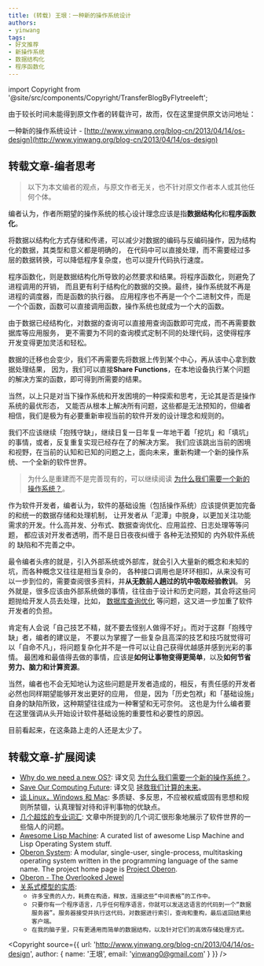 ```yaml
---
title: (转载) 王垠：一种新的操作系统设计
authors:
- yinwang
tags:
- 好文推荐
- 新操作系统
- 数据结构化
- 程序函数化
---
```


import Copyright from '@site/src/components/Copyright/TransferBlogByFlytreeleft';

由于较长时间未能得到原文作者的转载许可，故而，仅在这里提供原文访问地址：

一种新的操作系统设计 - [http://www.yinwang.org/blog-cn/2013/04/14/os-design](http://www.yinwang.org/blog-cn/2013/04/14/os-design)

<!-- more -->

<!--
> 本转载文章已得到原文作者的转载许可，其权益归原文作者所有，若需转载，请先征得原文作者许可。
>
> 本转载文章不会对原文做任何除格式调整和拼写错误以外的调整和修改，以确保原文内容的完整性，
> 保证原文所要阐述的事实和思想不被曲解。
>
> 转载文章的主要目的是传播有价值的、面向未来的、能够产生积极意义的思想。阅读和思考时，
> 需摒弃旧有的成见和现有的认知，以开放包容的心态去对待和思索文章中的内容，去粗取精，以微薄之力逐步推动人类社会的进步。

我一直在试图利用程序语言的设计原理，设计一种超越“Unix 哲学”的操作系统。这里是我的设想：
- 这种系统里面的**程序间通信不使用无结构的字符串**，而是**使用带有类型和结构的数据**。在这样的系统里面，
  Unix 和其它类似操作系统（比如 Windows）里的所谓“应用程序”的概念基本上完全消失。
  系统由一个个很小的“函数”组成，每个函数都可以调用另外一个函数，通过参数传递数据。
  每个函数都可以手动或者自动并发执行。用现在的系统术语打个比方，这就像是所有代码都是“库”代码，
  而不存在独立的“可执行文件”。
- 由于**参数是数据结构而不是字符串**，这<u>避免了程序间通信繁琐的编码和解码过程</u>。使得“进程间通信”变得轻而易举。
  任何函数都可以调用另一个函数来处理特定类型的数据，这使得像 “OLE 嵌入”这样的机制变得极其简单。
- 所有**函数由同一种先进的高级程序语言写成**，所以函数间的调用完全不需要“翻译”。
  不存在 SQL injection 之类由于把程序当成字符串而产生的错误。
- 由于这种语言**不允许应用程序使用“指针运算”**，应用程序不可能产生 segfault 一类的错误。
  为了防止不良用户手动在机器码里面加入指针运算，系统的执行的代码不是完全的机器代码，
  而必须通过进一步的验证和转换之后才会被硬件执行。这有点像 JVM，但它直接运行在硬件之上，
  所以必须有一些 JVM 没有的功能，比如把内存里的数据结构自动换出到硬盘上，需要的时候再换进内存。
- 由于没有指针运算，系统可以直接使用“实地址”模式进行内存管理，从而不再需要现代处理器提供的内存映射机制以及 TLB。
  **内存的管理粒度是数据结构**，而不是页面。这使得内存访问和管理效率大幅提高，而且简化了处理器的设计。
  据 Kent Dybvig 的经验，这样的系统的内存使用效率要比 Unix 类的系统高一个数量级。
- 系统使用与应用程序相同的高级语言写成，至于**“系统调用”，不过是调用另外一个函数**。
  由于只有这些“系统驱动函数”才有对设备的“引用”，又因为系统没有指针运算，所以用户函数不可能绕过系统函数而非法访问硬件。
- 系统没有 Unix 式的“命令行”，它的**“shell”其实就是这种高级语言的 REPL**。
  用户可以在终端用可视化的结构编辑方式输入各种函数调用，从而启动进程的运行。
  所以你不需要像 Unix 一样另外设计一种毛病语言来“粘接”应用程序。
- 所有的数据都作为“结构”，保存在一个分布式的数据共享空间。同样的那个**系统语言可以被轻松地发送到远程机器，
  调用远程机器上的库代码，执行任意复杂的查询索引等动作，取回结果**。这种方式可以高效的完成数据库的功能，
  然而却比数据库简单很多。所谓的“查询语言”（比如 SQL，Datalog，Gremlin，Cypher）其实是多此一举，
  它们远远不如普通的程序语言强大。说是可以让用户“不需要编程，只提出问题”，然而它们所谓的“优化”是非常局限甚至不可能实现的，
  带来的麻烦远比直接编程还要多。逻辑式编程语言（比如 Prolog）其实跟 SQL 是一样的问题，一旦遇到复杂点的查询就效率低下。
  所以系统不使用关系式数据库，不需要 SQL，不需要 NoSQL，不需要 Datalog。
- 由于数据全都是结构化的，所以没有普通操作系统的无结构“文件系统”。**数据结构可能通过路径来访问，
  然而路径不是一个字符串或者字符串模式**。系统不使用正则表达式，而是一种类似 NFA 的数据结构，
  对它们的拆分和组合操作不会出现像字符串那样的问题，比如把 /a/b/ 和 /c/d 串接在一起就变成错误的 /a/b//c/d。
- <u>所有的数据在合适的时候被自动同步到磁盘，并且进行容错处理</u>，所以即使在机器掉电的情况，
  绝大部分的数据和进程能够在电源恢复后继续运行。
- <u>程序员和用户几乎完全不需要知道“数据库”或者“文件系统”的存在</u>。程序假设自己拥有无穷大的空间，可以任意的构造数据。
  根据硬件的能力，一些手动的存盘操作也可能是有必要的。
- 为了减少数据的移动，系统或者用户可以根据数据的位置，选择： 1）迁移数据，或者 2）**迁移处理数据的“进程”**。
  程序员不需要使用 MapReduce，Hadoop 等就能进行大规模并行计算，然而表达能力却比它们强大很多，
  因为它们全都使用同一种程序语言写成。

我曾经以为我是第一个想到这个做法的人。可是调查之后发现，很多人早就已经做出了类似的系统。Lisp Machine 似乎是其中最接近的一个。
[Oberon](http://www.yinwang.org/blog-cn/2013/03/07/oberon) 是另外一个。IBM System/38 是类似系统里面最老的一个。
最近一些年出现的还有微软的 [Singularity](http://research.microsoft.com/en-us/projects/Singularity)，
另外还有人试图把 JVM 和 Erlang VM 直接放到硬件上执行。

所以这篇文章的标题其实是错的，这不是一种“新的操作系统设计”。它看起来是新的，只不过因为我们现在用的操作系统忘记了它们本该是什么样子。
我也不该说它“超越了 Unix 哲学”，而应该说，所谓的 Unix 哲学其实是历史的倒退。
-->

## 转载文章-编者思考

> 以下为本文编者的观点，与原文作者无关，也不针对原文作者本人或其他任何个体。

编者认为，作者所期望的操作系统的核心设计理念应该是指**数据结构化**和**程序函数化**。

将数据以结构化方式存储和传递，可以减少对数据的编码与反编码操作，因为结构化的数据，其类型和意义都是明确的，
在代码中可以直接处理，而不需要经过多层的数据转换，可以降低程序复杂度，也可以提升代码执行速度。

程序函数化，则是数据结构化所导致的必然要求和结果。将程序函数化，则避免了进程调用的开销，
而且更有利于结构化的数据的交换。最终，操作系统就不再是进程的调度器，而是函数的执行器。
应用程序也不再是一个个二进制文件，而是一个个函数，函数可以直接调用函数，操作系统也就成为一个大的函数。

由于数据已经结构化，对数据的查询可以直接用查询函数即可完成，而不再需要数据库等应用服务，
更不需要为不同的查询模式定制不同的处理代码，这使得程序开发变得更加灵活和轻松。

数据的迁移也会变少，我们不再需要先将数据上传到某个中心，再从该中心拿到数据处理结果，
因为，我们可以直接**Share Functions**，在本地设备执行某个问题的解决方案的函数，即可得到所需要的结果。

当然，以上只是对当下操作系统和开发困境的一种探索和思考，无论其是否是操作系统的最优形态，
又能否从根本上解决所有问题，这些都是无法预知的，但编者相信，我们是极为有必要重新审视当前的软件开发的设计理念和规则的。

我们不应该继续「抱残守缺」，继续日复一日年复一年地干着「挖坑」和「填坑」的事情，或者，反复重复实现已经存在了的解决方案。
我们应该跳出当前的困境和视野，在当前的认知和已知的问题之上，面向未来，重新构建一个新的操作系统、一个全新的软件世界。

> 为什么是重建而不是完善现有的，可以继续阅读 [为什么我们需要一个新的操作系统？](./why-do-we-need-a-new-os.md)。

作为软件开发者，编者认为，软件的基础设施（包括操作系统）应该提供更加完备的和统一的数据存储和处理机制，
让开发者从「泥潭」中脱身，以更加关注功能需求的开发。什么高并发、分布式、数据查询优化、应用监控、日志处理等等问题，
都应该对开发者透明，而不是日日夜夜纠缠于 各种无法预知的 内外软件系统的 缺陷和不完善之中。

最令编者头疼的就是，引入外部系统或外部库，就会引入大量新的概念和未知的坑，而各种概念又往往是相当复杂的，
各种接口调用也是环环相扣，从来没有可以一步到位的，需要查阅很多资料，并**从无数前人趟过的坑中吸取经验教训**。
另外就是，很多应该由外部系统做的事情，往往由于设计和历史问题，其会将这些问题抛给开发人员去处理，比如，
[数据库查询优化](http://www.yinwang.org/blog-cn/2014/04/24/relational#%E5%85%B3%E7%B3%BB%E5%BC%8F%E6%A8%A1%E5%9E%8B%E7%9A%84%E5%B1%80%E9%99%90%E6%80%A7)
等问题，这又进一步加重了软件开发者的负担。

肯定有人会说「自己技艺不精，就不要去怪别人做得不好」。而对于这群「抱残守缺」者，编者的建议是，
不要以为掌握了一些复杂且高深的技艺和技巧就觉得可以「自命不凡」，将问题复杂化并不是一件可以让自己获得优越感并感到光彩的事情。
最困难和最值得去做的事情，应该是**如何让事物变得更简单**，以及**如何节省劳力、脑力和计算资源**。

当然，编者也不会无知地认为这些问题是开发者造成的，相反，有责任感的开发者必然也同样期望能够开发出更好的应用，
但是，因为「历史包袱」和「基础设施」自身的缺陷所致，这种期望往往成为一种奢望和无可奈何。
这也是为什么编者要在这里强调从头开始设计软件基础设施的重要性和必要性的原因。

目前看起来，在这条路上走的人还是太少了。

## 转载文章-扩展阅读

- [Why do we need a new OS?](https://3lproject.org/blog/why-do-we-need-a-new-os):
  译文见 [为什么我们需要一个新的操作系统？](./why-do-we-need-a-new-os.md)。
- [Save Our Computing Future](https://thintz.com/essays/save-our-computing-future):
  译文见 [拯救我们计算的未来](./save-our-computing-future.md)。
- [谈 Linux，Windows 和 Mac](http://www.yinwang.org/blog-cn/2013/03/07/linux-windows-mac):
  多质疑、多反思，不应被权威或固有思想和规则所禁锢，认真理智对待和评判事物的优缺点。
- [几个超炫的专业词汇](http://www.yinwang.org/blog-cn/2013/04/15/terminology):
  文章中所提到的几个词汇很形象地展示了软件世界的一些恼人的问题。
- [Awesome Lisp Machine](https://github.com/ghosthamlet/awesome-lisp-machine):
  A curated list of awesome Lisp Machine and Lisp Operating System stuff.
- [Oberon System](https://en.wikipedia.org/wiki/Oberon_(operating_system)):
  A modular, single-user, single-process, multitasking operating system written in the programming language of the same name.
  The project home page is [Project Oberon](http://www.projectoberon.com/).
- [Oberon - The Overlooked Jewel](https://pdfs.semanticscholar.org/d48b/ecdaf5c3d962e2778f804e8c64d292de408b.pdf)
- [关系式模型的实质](http://www.yinwang.org/blog-cn/2014/04/24/relational):
  - `许多宝贵的人力，耗费在构造，释放，连接这些“中间表格”的工作中。`
  - `只要你有一个程序语言，几乎任何程序语言，你就可以发送这语言的代码到一个“数据服务器”。服务器接受并执行这代码，对数据进行索引，查询和重构，最后返回结果给客户端。`
  - `在我的脑子里，只有更通用而简单的数据结构，以及针对它们的高效存储处理方式。`


<Copyright
  source={{
    url: 'http://www.yinwang.org/blog-cn/2013/04/14/os-design',
    author: { name: '王垠', email: 'yinwang0@gmail.com' }
  }}
/>
